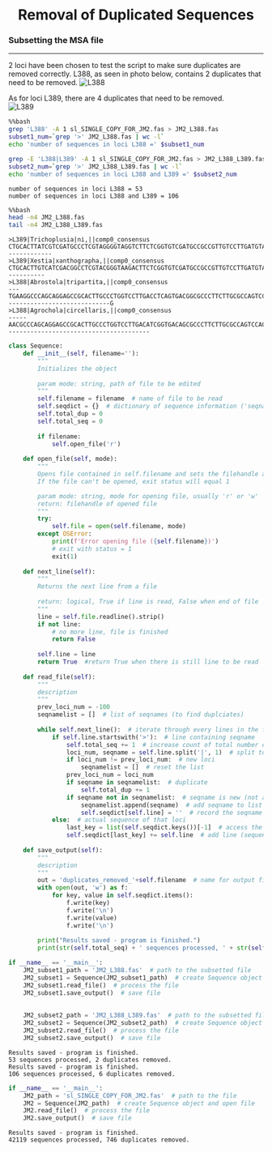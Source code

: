<h1><center>Removal of Duplicated Sequences</center></h1>  


### Subsetting the MSA file
-------------------------------------------
2 loci have been chosen to test the script to make sure duplicates are removed correctly. L388, as seen in photo below, contains 2 duplicates that need to be removed. 
![L388](L388_dup_problem.png)

As for loci L389, there are 4 duplicates that need to be removed.  
![L389](L389_dup_problem.png)


```bash
%%bash 
grep 'L388' -A 1 sl_SINGLE_COPY_FOR_JM2.fas > JM2_L388.fas
subset1_num=`grep '>' JM2_L388.fas | wc -l`
echo 'number of sequences in loci L388 =' $subset1_num

grep -E 'L388|L389' -A 1 sl_SINGLE_COPY_FOR_JM2.fas > JM2_L388_L389.fas
subset2_num=`grep '>' JM2_L388_L389.fas | wc -l`
echo 'number of sequences in loci L388 and L389 =' $subset2_num
```

    number of sequences in loci L388 = 53
    number of sequences in loci L388 and L389 = 106



```bash
%%bash
head -n4 JM2_L388.fas
tail -n4 JM2_L388_L389.fas
```

    >L389|Trichoplusia|ni,||comp0_consensus
    CTGCACTTATCGTCGATGCCCTCGTAGGGGTAGGTCTTCTCGGTGTCGATGCCGCCGTTGTCCTTGATGTACTTAAAGGCGTTATCCATGAGGCCGCCGTTGCAGCCGTTGTTGCCGTACGCCGCCGAGCAGTCCACCAGGTTCTGCTCCGACAGAGACACCAGGTAGTGTGTCTTGCGGAAGTGCTGGCCCT-------------
    >L389|Xestia|xanthographa,||comp0_consensus
    CTGCACTTGTCATCGACGGCCTCGTACGGGTAAGACTTCTCGGTGTCGATGCCGCCGTTGTCCTTGATGTACTTGAAGGCGTTGTCCATGAGGCCACCGTTGCAGCCGTTGTTCCCGTACGCGGCCGAGCAGTCCACCAGATTTTGCTCCGACAGGGACACTAGGAAGCCGGTCTTGCGGAAGTGCTGGCCCTCC-----------
    >L388|Abrostola|tripartita,||comp0_consensus
    ---TGAAGGCCCAGCAGGAGCCGCACTTGCCCTGGTCCTTGACCTCAGTGACGGCGCCCTTCTTGCGCCAGTCCACCTGGTCGGGGTACGTCACGTGCGCGGGCGCAATGAACGTCGCGCCAC-----------------------------G
    >L388|Agrochola|circellaris,||comp0_consensus
    -----AACGCCCAGCAGGAGCCGCACTTGCCCTGGTCCTTGACATCGGTGACAGCGCCCTTCTTGCGCCAGTCCACCTGGTCGGGGTAGGACACGTGCGCCGGCGCGATGAAC----------------------------------------



```python
class Sequence:
    def __init__(self, filename=''):
        """
        Initializes the object
        
        param mode: string, path of file to be edited
        """
        self.filename = filename  # name of file to be read 
        self.seqdict = {}  # dictionary of sequence information ('seqname':genomic_sequence)
        self.total_dup = 0
        self.total_seq = 0 
        
        if filename:
            self.open_file('r')
            
    def open_file(self, mode):
        """
        Opens file contained in self.filename and sets the filehandle as self.file 
        If the file can't be opened, exit status will equal 1

        param mode: string, mode for opening file, usually 'r' or 'w'
        return: filehandle of opened file
        """
        try:
            self.file = open(self.filename, mode)
        except OSError:
            print(f'Error opening file ({self.filename})')
            # exit with status = 1
            exit(1)
            
    def next_line(self):
        """
        Returns the next line from a file
        
        return: logical, True if line is read, False when end of file 
        """
        line = self.file.readline().strip() 
        if not line: 
            # no more line, file is finished
            return False 
        
        self.line = line 
        return True  #return True when there is still line to be read 
    
    def read_file(self): 
        """
        description
        """
        prev_loci_num = -100
        seqnamelist = []  # list of seqnames (to find duplciates)
                
        while self.next_line():  # iterate through every lines in the file
            if self.line.startswith('>'):  # line containing seqname 
                self.total_seq += 1  # increase count of total number of sequences being processed 
                loci_num, seqname = self.line.split('|', 1)  # split to get loci number and seqname 
                if loci_num != prev_loci_num:  # new loci 
                    seqnamelist = []  # reset the list 
                prev_loci_num = loci_num
                if seqname in seqnamelist:  # duplicate
                    self.total_dup += 1
                if seqname not in seqnamelist:  # seqname is new (not a duplicate)
                    seqnamelist.append(seqname)  # add seqname to list of seqnames 
                    self.seqdict[self.line] = ''  # record the seqname 
            else:  # actual sequence of that loci  
                last_key = list(self.seqdict.keys())[-1]  # access the last key created in dictionary 
                self.seqdict[last_key] += self.line  # add line (sequence) as value of key 
                
    def save_output(self):
        """
        description 
        """
        out = 'duplicates_removed_'+self.filename  # name for output file 
        with open(out, 'w') as f:
            for key, value in self.seqdict.items():
                f.write(key)
                f.write('\n')
                f.write(value)
                f.write('\n')
        
        print("Results saved - program is finished.")
        print(str(self.total_seq) + ' sequences processed, ' + str(self.total_dup) + ' duplicates removed.')
```


```python
if __name__ == '__main__':
    JM2_subset1_path = 'JM2_L388.fas'  # path to the subsetted file 
    JM2_subset1 = Sequence(JM2_subset1_path)  # create Sequence object and open file
    JM2_subset1.read_file()  # process the file 
    JM2_subset1.save_output()  # save file
    
    
    JM2_subset2_path = 'JM2_L388_L389.fas'  # path to the subsetted file 
    JM2_subset2 = Sequence(JM2_subset2_path)  # create Sequence object and open file
    JM2_subset2.read_file()  # process the file 
    JM2_subset2.save_output()  # save file
```

    Results saved - program is finished.
    53 sequences processed, 2 duplicates removed.
    Results saved - program is finished.
    106 sequences processed, 6 duplicates removed.



```python
if __name__ == '__main__':
    JM2_path = 'sl_SINGLE_COPY_FOR_JM2.fas'  # path to the file 
    JM2 = Sequence(JM2_path)  # create Sequence object and open file
    JM2.read_file()  # process the file 
    JM2.save_output()  # save file
```

    Results saved - program is finished.
    42119 sequences processed, 746 duplicates removed.



```python

```

